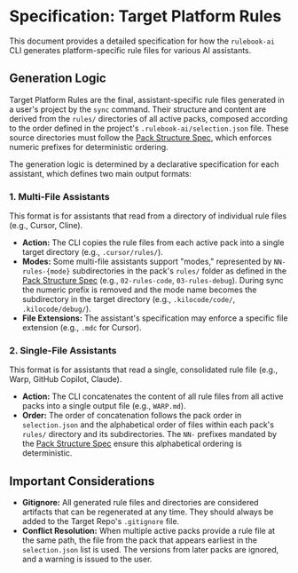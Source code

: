 # Specification: Target Platform Rules

This document provides a detailed specification for how the `rulebook-ai` CLI generates platform-specific rule files for various AI assistants.

## Generation Logic

Target Platform Rules are the final, assistant-specific rule files generated in a user's project by the `sync` command. Their structure and content are derived from the `rules/` directories of all active packs, composed according to the order defined in the project's `.rulebook-ai/selection.json` file. These source directories must follow the [Pack Structure Spec](pack_structure_spec.md), which enforces numeric prefixes for deterministic ordering.

The generation logic is determined by a declarative specification for each assistant, which defines two main output formats:

### 1. Multi-File Assistants

This format is for assistants that read from a directory of individual rule files (e.g., Cursor, Cline).

*   **Action:** The CLI copies the rule files from each active pack into a single target directory (e.g., `.cursor/rules/`).
*   **Modes:** Some multi-file assistants support "modes," represented by `NN-rules-{mode}` subdirectories in the pack's `rules/` folder as defined in the [Pack Structure Spec](pack_structure_spec.md) (e.g., `02-rules-code`, `03-rules-debug`). During sync the numeric prefix is removed and the mode name becomes the subdirectory in the target directory (e.g., `.kilocode/code/`, `.kilocode/debug/`).
*   **File Extensions:** The assistant's specification may enforce a specific file extension (e.g., `.mdc` for Cursor).

### 2. Single-File Assistants

This format is for assistants that read a single, consolidated rule file (e.g., Warp, GitHub Copilot, Claude).

*   **Action:** The CLI concatenates the content of all rule files from all active packs into a single output file (e.g., `WARP.md`).
*   **Order:** The order of concatenation follows the pack order in `selection.json` and the alphabetical order of files within each pack's `rules/` directory and its subdirectories. The `NN-` prefixes mandated by the [Pack Structure Spec](pack_structure_spec.md) ensure this alphabetical ordering is deterministic.

## Important Considerations

*   **Gitignore:** All generated rule files and directories are considered artifacts that can be regenerated at any time. They should always be added to the Target Repo's `.gitignore` file.
*   **Conflict Resolution:** When multiple active packs provide a rule file at the same path, the file from the pack that appears earliest in the `selection.json` list is used. The versions from later packs are ignored, and a warning is issued to the user.
